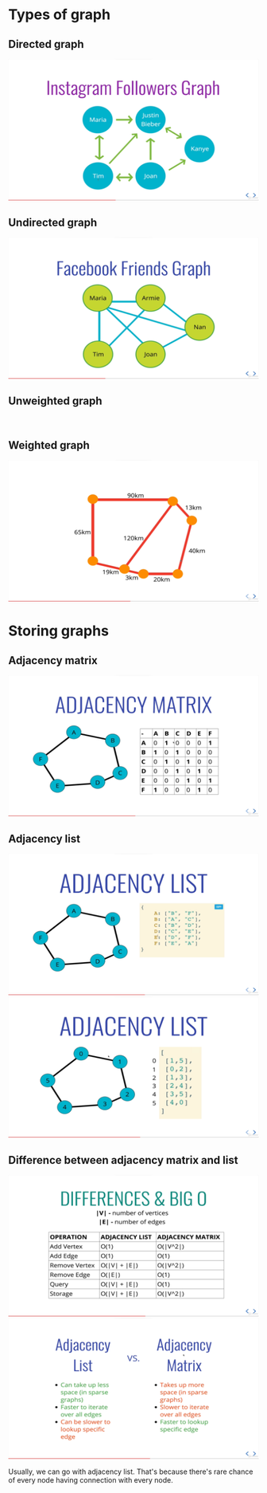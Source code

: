 # Types of graph

## Directed graph

<img src='./images/directed graph.png'>

<br>

## Undirected graph

<img src='./images/undirected graph.png'>

<br>

## Unweighted graph

<br>

## Weighted graph

<img src='./images/weighted graph.png'>

<br>

# Storing graphs

## Adjacency matrix

<img src='./images/adjancency matrix.png'>

<br>

## Adjacency list

<img src='./images/adjancency list.png'>

<img src='./images/adjacency list.png'>

<br>

## Difference between adjacency matrix and list

<img src='./images/difference.png'>

<img src='./images/diff list and matrix.png'>

<br>

Usually, we can go with adjacency list. That's because there's rare chance of every node having connection with every node.
